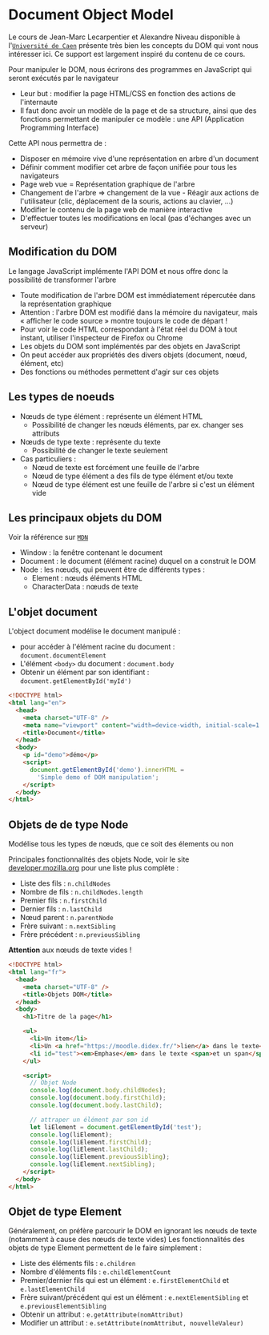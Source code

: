 # Document Object Model

Le cours de Jean-Marc Lecarpentier et Alexandre Niveau disponible à l'[`Université de Caen`](https://ensweb.users.info.unicaen.fr/pres/jml/dom/index.php) présente très bien les concepts du DOM qui vont nous intéresser ici.
Ce support est largement inspiré du contenu de ce cours.

Pour manipuler le DOM, nous écrirons des programmes en JavaScript qui seront exécutés par le navigateur

- Leur but : modifier la page HTML/CSS en fonction des actions de l'internaute
- Il faut donc avoir un modèle de la page et de sa structure, ainsi que des fonctions permettant de manipuler ce modèle : une API (Application Programming Interface)

Cette API nous permettra de :

- Disposer en mémoire vive d'une représentation en arbre d'un document
- Définir comment modifier cet arbre de façon unifiée pour tous les navigateurs
- Page web vue = Représentation graphique de l'arbre
- Changement de l'arbre => changement de la vue - Réagir aux actions de l'utilisateur (clic, déplacement de la souris, actions au clavier, ...)
- Modifier le contenu de la page web de manière interactive
- D'effectuer toutes les modifications en local (pas d'échanges avec un serveur)

## Modification du DOM

Le langage JavaScript implémente l'API DOM et nous offre donc la possibilité de transformer l'arbre

- Toute modification de l'arbre DOM est immédiatement répercutée dans la représentation graphique
- Attention : l'arbre DOM est modifié dans la mémoire du navigateur, mais « afficher le code source » montre toujours le code de départ !
- Pour voir le code HTML correspondant à l'état réel du DOM à tout instant, utiliser l'inspecteur de Firefox ou Chrome
- Les objets du DOM sont implémentés par des objets en JavaScript
- On peut accéder aux propriétés des divers objets (document, nœud, élément, etc)
- Des fonctions ou méthodes permettent d'agir sur ces objets

## Les types de noeuds

- Nœuds de type élément : représente un élément HTML
  - Possibilité de changer les nœuds éléments, par ex. changer ses attributs
- Nœuds de type texte : représente du texte
  - Possibilité de changer le texte seulement
- Cas particuliers :
  - Nœud de texte est forcément une feuille de l'arbre
  - Nœud de type élément a des fils de type élément et/ou texte
  - Nœud de type élément est une feuille de l'arbre si c'est un élément vide

## Les principaux objets du DOM

Voir la référence sur [`MDN`](https://developer.mozilla.org/en-US/docs/Web/API/Document_Object_Model)

- Window : la fenêtre contenant le document
- Document : le document (élément racine) duquel on a construit le DOM
- Node : les nœuds, qui peuvent être de différents types :
  - Element : nœuds éléments HTML
  - CharacterData : nœuds de texte

## L'objet document

L'object document modélise le document manipulé :

- pour accéder à l'élément racine du document : `document.documentElement`
- L'élément `<body>` du document : `document.body`
- Obtenir un élément par son identifiant : `document.getElementById('myId')`

```html runnable
<!DOCTYPE html>
<html lang="en">
  <head>
    <meta charset="UTF-8" />
    <meta name="viewport" content="width=device-width, initial-scale=1.0" />
    <title>Document</title>
  </head>
  <body>
    <p id="demo">démo</p>
    <script>
      document.getElementById('demo').innerHTML =
        'Simple demo of DOM manipulation';
    </script>
  </body>
</html>
```

## Objets de de type Node

Modélise tous les types de nœuds, que ce soit des élements ou non

Principales fonctionnalités des objets Node, voir le site [developer.mozilla.org](https://developer.mozilla.org/en-US/docs/Web/API/Node) pour une liste plus complète :

- Liste des fils : `n.childNodes`
- Nombre de fils : `n.childNodes.length`
- Premier fils : `n.firstChild`
- Dernier fils : `n.lastChild`
- Nœud parent : `n.parentNode`
- Frère suivant : `n.nextSibling`
- Frère précédent : `n.previousSibling`

**Attention** aux nœuds de texte vides !

```html
<!DOCTYPE html>
<html lang="fr">
  <head>
    <meta charset="UTF-8" />
    <title>Objets DOM</title>
  </head>
  <body>
    <h1>Titre de la page</h1>

    <ul>
      <li>Un item</li>
      <li>Un <a href="https://moodle.didex.fr/">lien</a> dans le texte</li>
      <li id="test"><em>Emphase</em> dans le texte <span>et un span</span></li>
    </ul>

    <script>
      // Objet Node
      console.log(document.body.childNodes);
      console.log(document.body.firstChild);
      console.log(document.body.lastChild);

      // attraper un élément par son id
      let liElement = document.getElementById('test');
      console.log(liElement);
      console.log(liElement.firstChild);
      console.log(liElement.lastChild);
      console.log(liElement.previousSibling);
      console.log(liElement.nextSibling);
    </script>
  </body>
</html>
```

## Objet de type Element

Généralement, on préfère parcourir le DOM en ignorant les nœuds de texte (notamment à cause des nœuds de texte vides)
Les fonctionnalités des objets de type Element permettent de le faire simplement :

- Liste des éléments fils : `e.children`
- Nombre d'éléments fils : `e.childElementCount`
- Premier/dernier fils qui est un élément : `e.firstElementChild` et `e.lastElementChild`
- Frère suivant/précédent qui est un élément : `e.nextElementSibling` et `e.previousElementSibling`
- Obtenir un attribut : `e.getAttribute(nomAttribut)`
- Modifier un attribut : `e.setAttribute(nomAttribut, nouvelleValeur)`
